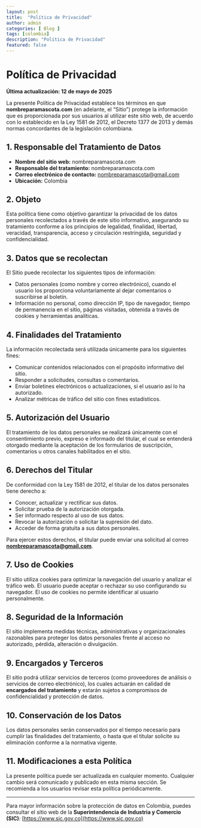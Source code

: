 ```yaml
---
layout: post
title:  "Política de Privacidad"
author: admin
categories: [ Blog ]
tags: [colombia]
description: "Política de Privacidad"
featured: false
---
```

# Política de Privacidad
**Última actualización: 12 de mayo de 2025**

La presente Política de Privacidad establece los términos en que **nombreparamascota.com** (en adelante, el “Sitio”) protege la información que es proporcionada por sus usuarios al utilizar este sitio web, de acuerdo con lo establecido en la Ley 1581 de 2012, el Decreto 1377 de 2013 y demás normas concordantes de la legislación colombiana.

## 1. Responsable del Tratamiento de Datos

- **Nombre del sitio web:** nombreparamascota.com
- **Responsable del tratamiento:** nombreparamascota.com
- **Correo electrónico de contacto:** nombreparamascota@gmail.com
- **Ubicación:** Colombia

## 2. Objeto

Esta política tiene como objetivo garantizar la privacidad de los datos personales recolectados a través de este sitio informativo, asegurando su tratamiento conforme a los principios de legalidad, finalidad, libertad, veracidad, transparencia, acceso y circulación restringida, seguridad y confidencialidad.

## 3. Datos que se recolectan

El Sitio puede recolectar los siguientes tipos de información:

- Datos personales (como nombre y correo electrónico), cuando el usuario los proporciona voluntariamente al dejar comentarios o suscribirse al boletín.
- Información no personal, como dirección IP, tipo de navegador, tiempo de permanencia en el sitio, páginas visitadas, obtenida a través de cookies y herramientas analíticas.

## 4. Finalidades del Tratamiento

La información recolectada será utilizada únicamente para los siguientes fines:

- Comunicar contenidos relacionados con el propósito informativo del sitio.
- Responder a solicitudes, consultas o comentarios.
- Enviar boletines electrónicos o actualizaciones, si el usuario así lo ha autorizado.
- Analizar métricas de tráfico del sitio con fines estadísticos.

## 5. Autorización del Usuario

El tratamiento de los datos personales se realizará únicamente con el consentimiento previo, expreso e informado del titular, el cual se entenderá otorgado mediante la aceptación de los formularios de suscripción, comentarios u otros canales habilitados en el sitio.

## 6. Derechos del Titular

De conformidad con la Ley 1581 de 2012, el titular de los datos personales tiene derecho a:

- Conocer, actualizar y rectificar sus datos.
- Solicitar prueba de la autorización otorgada.
- Ser informado respecto al uso de sus datos.
- Revocar la autorización o solicitar la supresión del dato.
- Acceder de forma gratuita a sus datos personales.

Para ejercer estos derechos, el titular puede enviar una solicitud al correo **nombreparamascota@gmail.com**.

## 7. Uso de Cookies

El sitio utiliza cookies para optimizar la navegación del usuario y analizar el tráfico web. El usuario puede aceptar o rechazar su uso configurando su navegador. El uso de cookies no permite identificar al usuario personalmente.

## 8. Seguridad de la Información

El sitio implementa medidas técnicas, administrativas y organizacionales razonables para proteger los datos personales frente al acceso no autorizado, pérdida, alteración o divulgación.

## 9. Encargados y Terceros

El sitio podrá utilizar servicios de terceros (como proveedores de análisis o servicios de correo electrónico), los cuales actuarán en calidad de **encargados del tratamiento** y estarán sujetos a compromisos de confidencialidad y protección de datos.

## 10. Conservación de los Datos

Los datos personales serán conservados por el tiempo necesario para cumplir las finalidades del tratamiento, o hasta que el titular solicite su eliminación conforme a la normativa vigente.

## 11. Modificaciones a esta Política

La presente política puede ser actualizada en cualquier momento. Cualquier cambio será comunicado y publicado en esta misma sección. Se recomienda a los usuarios revisar esta política periódicamente.

---

Para mayor información sobre la protección de datos en Colombia, puedes consultar el sitio web de la **Superintendencia de Industria y Comercio (SIC)**: [https://www.sic.gov.co](https://www.sic.gov.co)